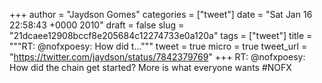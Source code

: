 
+++
author = "Jaydson Gomes"
categories = ["tweet"]
date = "Sat Jan 16 22:58:43 +0000 2010"
draft = false
slug = "21dcaee12908bccf8e205684c12274733e0a120a"
tags = ["tweet"]
title = """RT: @nofxpoesy: How did t..."""
tweet = true
micro = true
tweet_url = "https://twitter.com/jaydson/status/7842379769"
+++
RT: @nofxpoesy: How did the chain get started? More is what everyone wants #NOFX

